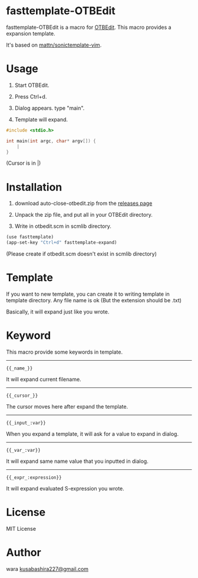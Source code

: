 fasttemplate-OTBEdit
====================
fasttemplate-OTBEdit is a macro for [OTBEdit](http://www.hi-ho.ne.jp/a_ogawa/otbedit/).
This macro provides a expansion template.

It's based on [mattn/sonictemplate-vim](https://github.com/mattn/sonictemplate-vim).

Usage
====================
1. Start OTBEdit.

2. Press Ctrl+d.

3. Dialog appears. type "main".

4. Template will expand.

```c
#include <stdio.h>

int main(int argc, char* argv[]) {
	|
}
```
(Cursor is in |)

Installation
====================
1. download auto-close-otbedit.zip from the [releases page](https://github.com/kusabashira/fasttemplate-otbedit/releases)

2. Unpack the zip file, and put all in your OTBEdit directory.

3. Write in otbedit.scm in scmlib directory.

```scm
(use fasttemplate)
(app-set-key "Ctrl+d" fasttemplate-expand)
```
(Please create if otbedit.scm doesn't exist in scmlib directory)

Template
====================
If you want to new template,
you can create it to writing template in template directory.
Any file name is ok (But the extension should be .txt)

Basically, it will expand just like you wrote.

Keyword
====================
This macro provide some keywords in template.
  
-----
	{{_name_}}

It will expand current filename.

-----
	{{_cursor_}}

The cursor moves here after expand the template.

-----
	{{_input_:var}}

When you expand a template,
it will ask for a value to expand in dialog.

-----
	{{_var_:var}}
It will expand same name value that you inputted in dialog.

-----
	{{_expr_:expression}}
  
It will expand evaluated S-expression you wrote.

License
====================
MIT License

Author
====================
wara <kusabashira227@gmail.com>
